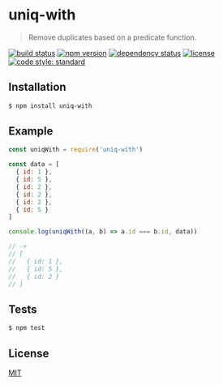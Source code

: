 # uniq-with

> Remove duplicates based on a predicate function.

[![build status](https://img.shields.io/travis/queckezz/uniq-with.svg?style=flat-square)](https://travis-ci.org/queckezz/uniq-with)
[![npm version](https://img.shields.io/npm/v/uniq-with.svg?style=flat-square)](https://npmjs.org/package/uniq-with)
[![dependency status](https://img.shields.io/david/queckezz/uniq-with.svg?style=flat-square)](https://david-dm.org/queckezz/uniq-with)
[![license](https://img.shields.io/npm/l/uniq-with.svg?style=flat-square)](./license)
[![code style: standard](https://img.shields.io/badge/code-standard-brightgreen.svg?style=flat-square)](https://github.com/feross/standard)

## Installation

```bash
$ npm install uniq-with
```

## Example

```js
const uniqWith = require('uniq-with')

const data = [
  { id: 1 },
  { id: 5 },
  { id: 2 },
  { id: 2 },
  { id: 2 },
  { id: 5 }
]

console.log(uniqWith((a, b) => a.id === b.id, data))

// ->
// [
//   { id: 1 },
//   { id: 5 },
//   { id: 2 }
// ]
```

## Tests

```bash
$ npm test 
```

## License

[MIT](./license)

